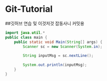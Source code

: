 # Git-Tutorial

##깃허브 연습 및 이것저것 잡동사니 커밋용

```java
import java.util.*
public class main {
    public static void Main(String[] args) {
        Scanner sc = new Scanner(System.in);
      
        String inputMsg = sc.nextLine();
    
        System.out.println(inputMsg);
    }
}
```

